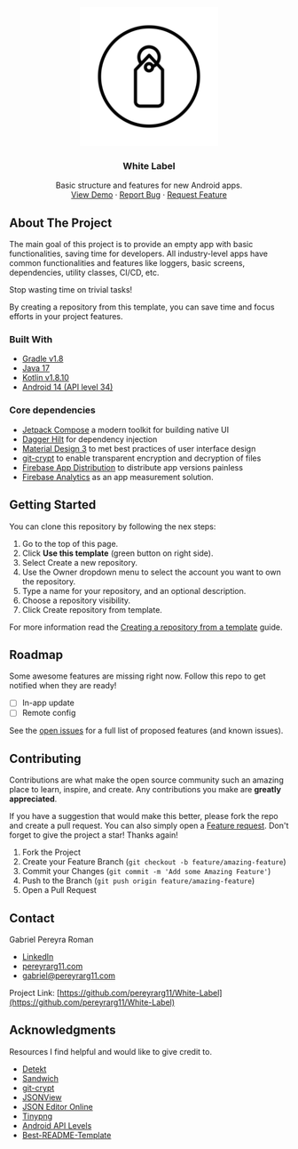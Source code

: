 <!-- PROJECT LOGO -->
<br />
<div align="center">
  <a href="https://github.com/pereyrarg11/White-Label">
    <img src="app/src/main/ic_launcher-playstore.png" alt="Logo" width="250" height="250">
  </a>

<h3 align="center">White Label</h3>
  <p align="center">
    Basic structure and features for new Android apps.
    <br />
    <a href="https://appdistribution.firebase.dev/i/ac57e55786da5ad1">View Demo</a>
    ·
    <a href="https://github.com/pereyrarg11/White-Label/issues/new">Report Bug</a>
    ·
    <a href="https://github.com/pereyrarg11/White-Label/issues/new">Request Feature</a>
  </p>
</div>

<!-- ABOUT THE PROJECT -->

## About The Project

The main goal of this project is to provide an empty app with basic functionalities, saving time for developers.
All industry-level apps have common functionalities and features like loggers, basic screens, dependencies, utility classes, CI/CD, etc.

Stop wasting time on trivial tasks!

By creating a repository from this template, you can save time and focus efforts in your project features.

### Built With

- [Gradle v1.8](https://developer.android.com/build/releases/gradle-plugin#8-1-0)
- [Java 17](https://formulae.brew.sh/formula/openjdk@17)
- [Kotlin v1.8.10](https://kotlinlang.org/)
- [Android 14 (API level 34)](https://developer.android.com/tools/releases/platforms#14)

### Core dependencies

- [Jetpack Compose](https://developer.android.com/jetpack/compose) a modern toolkit for building
  native UI
- [Dagger Hilt](https://dagger.dev/hilt/) for dependency injection
- [Material Design 3](https://m3.material.io/develop/android/jetpack-compose) to met best practices
  of user interface design
- [git-crypt](https://github.com/AGWA/git-crypt) to enable transparent encryption and decryption
  of files
- [Firebase App Distribution](https://firebase.google.com/docs/app-distribution/android/distribute-gradle)
  to distribute app versions painless
- [Firebase Analytics](https://firebase.google.com/docs/analytics/get-started?platform=android) as an app measurement solution.

<!-- GETTING STARTED -->

## Getting Started

You can clone this repository by following the nex steps:

1. Go to the top of this page.
2. Click **Use this template** (green button on right side).
3. Select Create a new repository.
4. Use the Owner dropdown menu to select the account you want to own the repository.
5. Type a name for your repository, and an optional description.
6. Choose a repository visibility.
7. Click Create repository from template.

For more information read the [Creating a repository from a template](https://docs.github.com/en/repositories/creating-and-managing-repositories/creating-a-repository-from-a-template) guide.

<!-- ROADMAP -->

## Roadmap

Some awesome features are missing right now. Follow this repo to get notified when they are ready!

- [ ] In-app update
- [ ] Remote config

See the [open issues](https://github.com/pereyrarg11/White-Label/issues) for a full list of proposed
features (and known issues).

<!-- CONTRIBUTING -->

## Contributing

Contributions are what make the open source community such an amazing place to learn, inspire,
and create. Any contributions you make are **greatly appreciated**.

If you have a suggestion that would make this better, please fork the repo and create a pull request.
You can also simply open a [Feature request](https://github.com/pereyrarg11/White-Label/issues/new).
Don't forget to give the project a star! Thanks again!

1. Fork the Project
2. Create your Feature Branch (`git checkout -b feature/amazing-feature`)
3. Commit your Changes (`git commit -m 'Add some Amazing Feature'`)
4. Push to the Branch (`git push origin feature/amazing-feature`)
5. Open a Pull Request

<!-- CONTACT -->

## Contact

Gabriel Pereyra Roman

- [LinkedIn](https://www.linkedin.com/in/pereyrarg11/)
- [pereyrarg11.com](https://pereyrarg11.com/)
- [gabriel@pereyrarg11.com](mailto:gabriel@pereyrarg11.com)

Project Link: [https://github.com/pereyrarg11/White-Label](https://github.com/pereyrarg11/White-Label)

<!-- ACKNOWLEDGMENTS -->

## Acknowledgments

Resources I find helpful and would like to give credit to.

- [Detekt](https://detekt.dev/)
- [Sandwich](https://github.com/skydoves/sandwich)
- [git-crypt](https://github.com/AGWA/git-crypt)
- [JSONView](https://chromewebstore.google.com/detail/jsonview/gmegofmjomhknnokphhckolhcffdaihd)
- [JSON Editor Online](https://jsoneditoronline.org/)
- [Tinypng](https://tinypng.com/)
- [Android API Levels](https://apilevels.com)
- [Best-README-Template](https://github.com/othneildrew/Best-README-Template)
